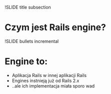 !SLIDE title subsection
# Czym jest Rails engine? #

!SLIDE bullets incremental
# Engine to: #

* Aplikacja Rails w innej aplikacji Rails
* Engines instnieją już od Rails 2.x
* ..ale ich implementacja miała sporo wad
